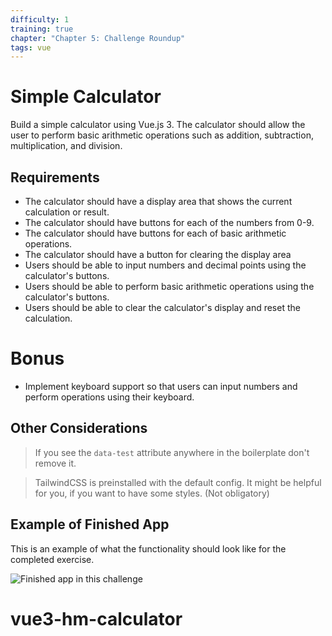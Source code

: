 ```yaml
---
difficulty: 1
training: true
chapter: "Chapter 5: Challenge Roundup"
tags: vue
---
```


# Simple Calculator

Build a simple calculator using Vue.js 3.
The calculator should allow the user to perform basic arithmetic operations such as addition, subtraction, multiplication, and division.

## Requirements

- The calculator should have a display area that shows the current calculation or result.
- The calculator should have buttons for each of the numbers from 0-9.
- The calculator should have buttons for each of basic arithmetic operations.
- The calculator should have a button for clearing the display area
- Users should be able to input numbers and decimal points using the calculator's buttons.
- Users should be able to perform basic arithmetic operations using the calculator's buttons.
- Users should be able to clear the calculator's display and reset the calculation.

# Bonus

- Implement keyboard support so that users can input numbers and perform operations using their keyboard.

## Other Considerations

> If you see the `data-test` attribute anywhere in the boilerplate don't remove it.

> TailwindCSS is preinstalled with the default config. It might be helpful for you, if you want to have some styles. (Not obligatory)

## Example of Finished App

This is an example of what the functionality should look like for the completed exercise.

![Finished app in this challenge](https://i.imgur.com/oA9Sk2S.png)
# vue3-hm-calculator
